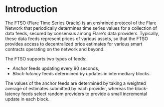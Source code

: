 # Introduction

The FTSO (Flare Time Series Oracle) is an enshrined protocol of the Flare Network that periodically determines time series values for a collection of data feeds, secured by consensus among Flare's data providers.
Typically, these data feeds represent prices of various assets, so that the FTSO provides access to decentralized price estimates for various smart contracts operating on the network and beyond.

The FTSO supports two types of feeds:

* _Anchor_ feeds updating every $90$ seconds,
* _Block-latency_ feeds determined by updates in intermediary blocks.

The values of the anchor feeds are determined by taking a weighted average of estimates submitted by each provider, whereas the block-latency feeds select random providers to provide a small incremental update in each block.

